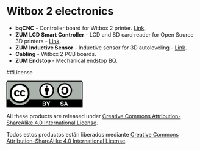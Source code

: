 # Witbox 2 electronics

* **bqCNC** - Controller board for Witbox 2 printer. [Link](https://github.com/bq/zum/tree/master/zum-CNC).
* **ZUM LCD Smart Controller** - LCD and SD card reader for Open Source 3D printers - [Link](https://github.com/bq/zum/tree/master/zum-LCDSmartController).
* **ZUM Inductive Sensor** - Inductive sensor for 3D autoleveling - [Link](https://github.com/bq/zum/tree/master/zum-inductivesensor).
* **Cabling** - Witbox 2 PCB boards.
* **ZUM Endstop** - Mechanical endstop BQ.

##License

<img src="by-sa.png" width="200" align = "center">

All these products are released under [Creative Commons Attribution-ShareAlike 4.0 International License](http://creativecommons.org/licenses/by-sa/4.0/).

Todos estos productos están liberados mediante [Creative Commons Attribution-ShareAlike 4.0 International License](http://creativecommons.org/licenses/by-sa/4.0/).
